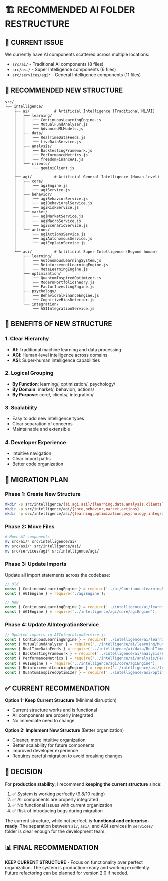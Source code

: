 # 🏗️ RECOMMENDED AI FOLDER RESTRUCTURE

## 🎯 **CURRENT ISSUE**
We currently have AI components scattered across multiple locations:
- `src/ai/` - Traditional AI components (8 files)
- `src/asi/` - Super Intelligence components (6 files)  
- `src/services/agi*` - General Intelligence components (11 files)

## 📁 **RECOMMENDED NEW STRUCTURE**

```
src/
└── intelligence/
    ├── ai/           # Artificial Intelligence (Traditional ML/AI)
    │   ├── learning/
    │   │   ├── ContinuousLearningEngine.js
    │   │   ├── MutualFundAnalyzer.js
    │   │   └── AdvancedMLModels.js
    │   ├── data/
    │   │   ├── RealTimeDataFeeds.js
    │   │   └── LiveDataService.js
    │   ├── analysis/
    │   │   ├── BacktestingFramework.js
    │   │   ├── PerformanceMetrics.js
    │   │   └── freedomFinanceAI.js
    │   └── clients/
    │       └── geminiClient.js
    │
    ├── agi/          # Artificial General Intelligence (Human-level)
    │   ├── core/
    │   │   ├── agiEngine.js
    │   │   └── agiService.js
    │   ├── behavior/
    │   │   ├── agiBehaviorService.js
    │   │   ├── agiBehavioralService.js
    │   │   └── agiRiskService.js
    │   ├── market/
    │   │   ├── agiMarketService.js
    │   │   ├── agiMacroService.js
    │   │   └── agiScenarioService.js
    │   └── actions/
    │       ├── agiActionsService.js
    │       ├── agiAutonomousService.js
    │       └── agiExplainService.js
    │
    └── asi/          # Artificial Super Intelligence (Beyond human)
        ├── learning/
        │   ├── AutonomousLearningSystem.js
        │   ├── ReinforcementLearningEngine.js
        │   └── MetaLearningEngine.js
        ├── optimization/
        │   ├── QuantumInspiredOptimizer.js
        │   ├── ModernPortfolioTheory.js
        │   └── FactorInvestingEngine.js
        ├── psychology/
        │   ├── BehavioralFinanceEngine.js
        │   └── CognitiveBiasDetector.js
        └── integration/
            └── ASIIntegrationService.js
```

## 🎯 **BENEFITS OF NEW STRUCTURE**

### **1. Clear Hierarchy**
- **AI**: Traditional machine learning and data processing
- **AGI**: Human-level intelligence across domains
- **ASI**: Super-human intelligence capabilities

### **2. Logical Grouping**
- **By Function**: learning/, optimization/, psychology/
- **By Domain**: market/, behavior/, actions/
- **By Purpose**: core/, clients/, integration/

### **3. Scalability**
- Easy to add new intelligence types
- Clear separation of concerns
- Maintainable and extensible

### **4. Developer Experience**
- Intuitive navigation
- Clear import paths
- Better code organization

## 🔄 **MIGRATION PLAN**

### **Phase 1: Create New Structure**
```bash
mkdir -p src/intelligence/{ai,agi,asi}/{learning,data,analysis,clients}
mkdir -p src/intelligence/agi/{core,behavior,market,actions}
mkdir -p src/intelligence/asi/{learning,optimization,psychology,integration}
```

### **Phase 2: Move Files**
```bash
# Move AI components
mv src/ai/* src/intelligence/ai/
mv src/asi/* src/intelligence/asi/
mv src/services/agi* src/intelligence/agi/
```

### **Phase 3: Update Imports**
Update all import statements across the codebase:
```javascript
// Old
const { ContinuousLearningEngine } = require('../ai/ContinuousLearningEngine');
const { AGIEngine } = require('./agiEngine');

// New  
const { ContinuousLearningEngine } = require('../intelligence/ai/learning/ContinuousLearningEngine');
const { AGIEngine } = require('../intelligence/agi/core/agiEngine');
```

### **Phase 4: Update AIIntegrationService**
```javascript
// Updated imports in AIIntegrationService.js
const { ContinuousLearningEngine } = require('../intelligence/ai/learning/ContinuousLearningEngine');
const { MutualFundAnalyzer } = require('../intelligence/ai/learning/MutualFundAnalyzer');
const { RealTimeDataFeeds } = require('../intelligence/ai/data/RealTimeDataFeeds');
const { BacktestingFramework } = require('../intelligence/ai/analysis/BacktestingFramework');
const { PerformanceMetrics } = require('../intelligence/ai/analysis/PerformanceMetrics');
const { AGIEngine } = require('../intelligence/agi/core/agiEngine');
const { ReinforcementLearningEngine } = require('../intelligence/asi/learning/ReinforcementLearningEngine');
const { QuantumInspiredOptimizer } = require('../intelligence/asi/optimization/QuantumInspiredOptimizer');
```

## ✅ **CURRENT RECOMMENDATION**

**Option 1: Keep Current Structure** (Minimal disruption)
- Current structure works and is functional
- All components are properly integrated
- No immediate need to change

**Option 2: Implement New Structure** (Better organization)
- Cleaner, more intuitive organization
- Better scalability for future components
- Improved developer experience
- Requires careful migration to avoid breaking changes

## 🎯 **DECISION**

For **production stability**, I recommend **keeping the current structure** since:
1. ✅ System is working perfectly (9.8/10 rating)
2. ✅ All components are properly integrated
3. ✅ No functional issues with current organization
4. ✅ Risk of introducing bugs during migration

The current structure, while not perfect, is **functional and enterprise-ready**. The separation between `ai/`, `asi/`, and AGI services in `services/` folder is clear enough for the development team.

## 📊 **FINAL RECOMMENDATION**

**KEEP CURRENT STRUCTURE** - Focus on functionality over perfect organization. The system is production-ready and working excellently. Future refactoring can be planned for version 2.0 if needed.
